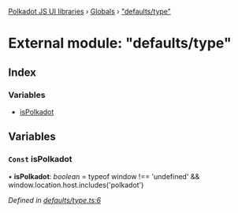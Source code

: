 [Polkadot JS UI libraries](../README.md) › [Globals](../globals.md) › ["defaults/type"](_defaults_type_.md)

# External module: "defaults/type"

## Index

### Variables

* [isPolkadot](_defaults_type_.md#const-ispolkadot)

## Variables

### `Const` isPolkadot

• **isPolkadot**: *boolean* =  typeof window !== 'undefined' && window.location.host.includes('polkadot')

*Defined in [defaults/type.ts:6](https://github.com/polkadot-js/ui/blob/6bc4e537/packages/ui-settings/src/defaults/type.ts#L6)*
